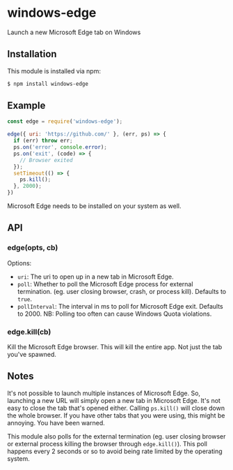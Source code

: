 # windows-edge

Launch a new Microsoft Edge tab on Windows

## Installation

This module is installed via npm:

``` bash
$ npm install windows-edge
```

## Example

```js
const edge = require('windows-edge');

edge({ uri: 'https://github.com/' }, (err, ps) => {
  if (err) throw err;
  ps.on('error', console.error);
  ps.on('exit', (code) => {
    // Browser exited
  });
  setTimeout(() => {
    ps.kill();
  }, 2000);
})
```

Microsoft Edge needs to be installed on your system as well.

## API

### edge(opts, cb)

Options:

- `uri`: The uri to open up in a new tab in Microsoft Edge.
- `poll`: Whether to poll the Microsoft Edge process for external termination.
  (eg. user closing browser, crash, or process kill). Defaults to `true`.
- `pollInterval`: The interval in ms to poll for Microsoft Edge exit. Defaults
  to 2000. NB: Polling too often can cause Windows Quota violations.

### edge.kill(cb)

Kill the Microsoft Edge browser. This will kill the entire app. Not just the
tab you've spawned.

## Notes
It's not possible to launch multiple instances of Microsoft Edge.
So, launching a new URL will simply open a new tab in Microsoft Edge. It's
not easy to close the tab that's opened either. Calling `ps.kill()`
will close down the whole browser. If you have other tabs that you
were using, this might be annoying. You have been warned.

This module also polls for the external termination (eg. user closing browser
or external process killing the browser through `edge.kill()`). This poll
happens every 2 seconds or so to avoid being rate limited by the operating
system.
